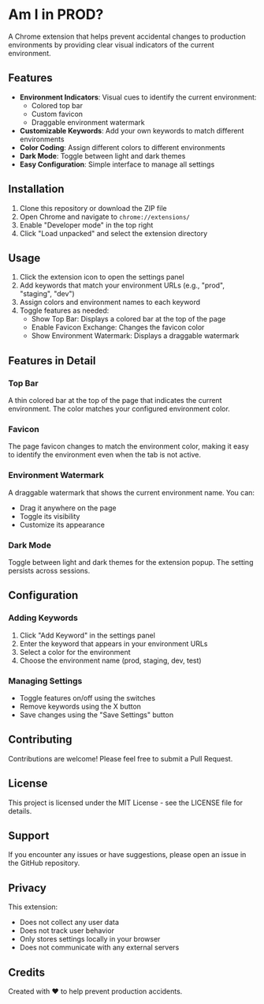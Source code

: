 # Am I in PROD?

A Chrome extension that helps prevent accidental changes to production environments by providing clear visual indicators of the current environment.

## Features

- **Environment Indicators**: Visual cues to identify the current environment:
  - Colored top bar
  - Custom favicon
  - Draggable environment watermark
- **Customizable Keywords**: Add your own keywords to match different environments
- **Color Coding**: Assign different colors to different environments
- **Dark Mode**: Toggle between light and dark themes
- **Easy Configuration**: Simple interface to manage all settings

## Installation

1. Clone this repository or download the ZIP file
2. Open Chrome and navigate to `chrome://extensions/`
3. Enable "Developer mode" in the top right
4. Click "Load unpacked" and select the extension directory

## Usage

1. Click the extension icon to open the settings panel
2. Add keywords that match your environment URLs (e.g., "prod", "staging", "dev")
3. Assign colors and environment names to each keyword
4. Toggle features as needed:
   - Show Top Bar: Displays a colored bar at the top of the page
   - Enable Favicon Exchange: Changes the favicon color
   - Show Environment Watermark: Displays a draggable watermark

## Features in Detail

### Top Bar
A thin colored bar at the top of the page that indicates the current environment. The color matches your configured environment color.

### Favicon
The page favicon changes to match the environment color, making it easy to identify the environment even when the tab is not active.

### Environment Watermark
A draggable watermark that shows the current environment name. You can:
- Drag it anywhere on the page
- Toggle its visibility
- Customize its appearance

### Dark Mode
Toggle between light and dark themes for the extension popup. The setting persists across sessions.

## Configuration

### Adding Keywords
1. Click "Add Keyword" in the settings panel
2. Enter the keyword that appears in your environment URLs
3. Select a color for the environment
4. Choose the environment name (prod, staging, dev, test)

### Managing Settings
- Toggle features on/off using the switches
- Remove keywords using the X button
- Save changes using the "Save Settings" button

## Contributing

Contributions are welcome! Please feel free to submit a Pull Request.

## License

This project is licensed under the MIT License - see the LICENSE file for details.

## Support

If you encounter any issues or have suggestions, please open an issue in the GitHub repository.

## Privacy

This extension:
- Does not collect any user data
- Does not track user behavior
- Only stores settings locally in your browser
- Does not communicate with any external servers

## Credits

Created with ❤️ to help prevent production accidents.
